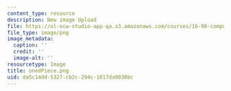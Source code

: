 ```yaml
---
content_type: resource
description: New image Upload
file: https://ol-ocw-studio-app-qa.s3.amazonaws.com/courses/16-90-computational-methods-in-aerospace-engineering-spring-2014/da5c14dd5327cb2c294c1017da9038bc_onedPiece.png
file_type: image/png
image_metadata:
  caption: ''
  credit: ''
  image-alt: ''
resourcetype: Image
title: onedPiece.png
uid: da5c14dd-5327-cb2c-294c-1017da9038bc
---
```

